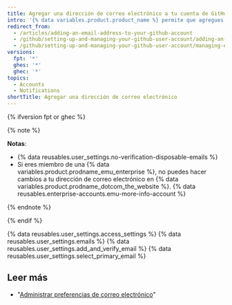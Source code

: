```yaml
---
title: Agregar una dirección de correo electrónico a tu cuenta de GitHub
intro: '{% data variables.product.product_name %} permite que agregues a tu cuenta tantas direcciones de correo electrónico como desees. Si estableces una dirección de correo electrónico en tu configuración de Git local, necesitarás agregarla a los parámetros de tu cuenta a fin de conectar tus confirmaciones con tu cuenta. Para más información sobre las direcciones de correo electrónico y las confirmaciones, consulta "[Setting your commit email address](/articles/setting-your-commit-email-address/)".'
redirect_from:
  - /articles/adding-an-email-address-to-your-github-account
  - /github/setting-up-and-managing-your-github-user-account/adding-an-email-address-to-your-github-account
  - /github/setting-up-and-managing-your-github-user-account/managing-email-preferences/adding-an-email-address-to-your-github-account
versions:
  fpt: '*'
  ghes: '*'
  ghec: '*'
topics:
  - Accounts
  - Notifications
shortTitle: Agregar una dirección de correo electrónico
---
```


{% ifversion fpt or ghec %}

{% note %}

**Notas**:
  - {% data reusables.user_settings.no-verification-disposable-emails %}
  -  Si eres miembro de una {% data variables.product.prodname_emu_enterprise %}, no puedes hacer cambios a tu dirección de correo electrónico en {% data variables.product.prodname_dotcom_the_website %}. {% data reusables.enterprise-accounts.emu-more-info-account %}

{% endnote %}

{% endif %}

{% data reusables.user_settings.access_settings %}
{% data reusables.user_settings.emails %}
{% data reusables.user_settings.add_and_verify_email %}
{% data reusables.user_settings.select_primary_email %}

## Leer más

- "[Administrar preferencias de correo electrónico](/articles/managing-email-preferences/)"
